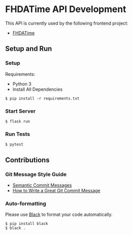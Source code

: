 # FHDATime API Development

This API is currently used by the following frontend project:
- [FHDATime](https://github.com/FHDA/Frontend)

## Setup and Run
### Setup
Requirements:
- Python 3
- Install All Dependencies
```
$ pip install -r requirements.txt
```

### Start Server
```
$ flask run
```

### Run Tests
```
$ pytest
```

## Contributions
### Git Message Style Guide
- [Semantic Commit Messages](https://gist.github.com/joshbuchea/6f47e86d2510bce28f8e7f42ae84c716)
- [How to Write a Great Git Commit Message](https://github.com/joelparkerhenderson/git-commit-message#begin-with-a-short-summary-line)

### Auto-formatting
Please use [Black](https://github.com/psf/black) to format your code automatically. 
```
$ pip install black
$ black .
```

